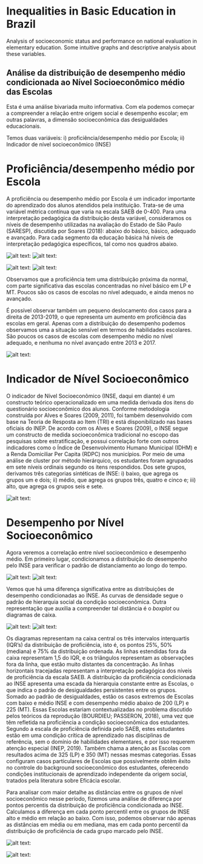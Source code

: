 # Inequalities in Basic Education in Brazil
Analysis of socioeconomic status and performance on national evaluation in elementary education. Some intuitive graphs and descriptive analysis about these variables.

## Análise da distribuição de desempenho médio condicionada ao Nível Socioeconômico médio das Escolas

Esta é uma análise bivariada muito informativa. Com ela podemos começar a compreender a relação entre origem social e desempenho escolar; em outras palavras, a dimensão socioeconômica das desigualdades educacionais.

Temos duas variáveis: i) proficiência/desempenho médio por Escola; ii) Indicador de nível socioeconômico (INSE)

# Proficiência/desempenho médio por Escola

A proficiência ou desempenho médio por Escola é um indicador importante do aprendizado dos alunos atendidos pela instituição. Trata-se de uma variável métrica contínua que varia na escala SAEB de 0-400. Para uma interpretação pedagógica da distribuição desta variável, consideramos os níveis de desempenho utilizadas na avaliação do Estado de São Paulo (SARESP), discutida por Soares (2018): abaixo do básico, básico, adequado e avançado. Para cada segmento da educação básica há níveis de interpretação pedagógica específicos, tal como nos quadros abaixo.

![alt text:](https://github.com/victorgalcantara/SAEB_educ_inequalities_schools/blob/main/graphs/niveis_LP.png)
![alt text:](https://github.com/victorgalcantara/SAEB_educ_inequalities_schools/blob/main/graphs/niveis_MT.png)

![alt text:](https://github.com/victorgalcantara/SAEB_educ_inequalities_schools/blob/main/histograms_DesempLP.png?raw=true)
![alt text:](https://github.com/victorgalcantara/SAEB_educ_inequalities_schools/blob/main/histograms_DesempMT.png?raw=true)

Observamos que a proficiência tem uma distribuição próxima da normal, com parte significativa das escolas concentradas no nível básico em LP e MT. Poucos são os casos de escolas no nível adequado, e ainda menos no avançado.

É possível observar também um pequeno deslocamento dos casos para a direita de 2013-2019, o que representa um aumento em proficiência das escolas em geral. Apenas com a distribuição do desempenho podemos observamos uma a situação sensível em termos de habilidades escolares. São poucos os casos de escolas com desempenho médio no nível adequado, e nenhuma no nível avançado entre 2013 e 2017.

![alt text:](https://github.com/victorgalcantara/SAEB_educ_inequalities_schools/blob/main/density_Desemp2013-2019.png?raw=true)

# Indicador de Nível Socioeconômico

O indicador de Nível Socioeconômico (INSE, daqui em diante) é um constructo teórico operacionalizado em uma medida derivada dos itens do questionário socioeconômico dos alunos. Conforme metodologia construída por Alves e Soares (2009, 2011), foi também desenvolvido com base na Teoria de Resposta ao Item (TRI) e está disponibilizado nas bases oficiais do INEP. De acordo com os Alves e Soares (2009), o INSE segue um constructo de medida socioeconômica tradicional no escopo das pesquisas sobre estratificação, e possui correlação forte com outros indicadores como o Índice de Desenvolvimento Humano Municipal (IDHM) e a Renda Domiciliar Per Capita (RDPC) nos municípios. Por meio de uma análise de cluster por método hierárquico, os estudantes foram agrupados em sete níveis ordinais segundo os itens respondidos. Dos sete grupos, derivamos três categorias sintéticas de INSE: i) baixo, que agrega os grupos um e dois; ii) médio, que agrega os grupos três, quatro e cinco e; iii) alto, que agrega os grupos seis e sete.

![alt text:](https://github.com/victorgalcantara/SAEB_educ_inequalities_schools/blob/main/barplot_INSE.png?raw=true)

# Desempenho por Nível Socioeconômico

Agora veremos a correlação entre nível socioeconômico e desempenho médio. Em primeiro lugar, condicionamos a distribuição do desempenho pelo INSE para verificar o padrão de distanciamento ao longo do tempo.

![alt text:](https://github.com/victorgalcantara/SAEB_educ_inequalities_schools/blob/main/density_INSExDesemp.png?raw=true)
![alt text:](https://github.com/victorgalcantara/SAEB_educ_inequalities_schools/blob/main/density_INSExDesemp-MT.png?raw=true)

Vemos que há uma diferença significativa entre as distribuições de desempenho condicionadas ao INSE. As curvas de densidade segue o padrão de hierarquia social da condição socioeconômica. Outra representação que auxilia a compreender tal distância é o _boxplot_ ou diagramas de caixa.

![alt text:](https://github.com/victorgalcantara/SAEB_educ_inequalities_schools/blob/main/BoxplotLP%20-%20Proficiencia_NSE_13-19.png?raw=true)
![alt text:](https://github.com/victorgalcantara/SAEB_educ_inequalities_schools/blob/main/BoxplotMT%20-%20Proficiencia_NSE-13-19.png?raw=true)

Os diagramas representam na caixa central os três intervalos interquartis (IQR’s) da distribuição de proficiência, isto é, os pontos 25%, 50% (mediana) e 75% da distribuição ordenada. As linhas estendidas fora da caixa representam 1,5 do IQR, e os triângulos representam as observações fora da linha, que estão muito distantes da concentração. As linhas horizontais tracejadas representam a interpretação pedagógica dos níveis de proficiência da escala SAEB. A distribuição da proficiência condicionada ao INSE apresenta uma escada da hierarquia constante entre as Escolas, o que indica o padrão de desigualdades persistentes entre os grupos. Somado ao padrão de desigualdades, estão os casos extremos de Escolas com baixo e médio INSE e com desempenho médio abaixo de 200 (LP) e 225 (MT). Essas Escolas estariam contextualizadas no problema discutido pelos teóricos da reprodução (BOURDIEU; PASSERON, 2018), uma vez que têm refletida na proficiência a condição socioeconômica dos estudantes. Segundo a escala de proficiência definida pelo SAEB, estes estudantes estão em uma condição crítica de aprendizado nas disciplinas de referência, sem o domínio de habilidades elementares, e por isso requerem atenção especial (INEP, 2019). Também chama a atenção as Escolas com resultados acima de 325 (LP) e 350 (MT) nessas mesmas categorias. Essas configuram casos particulares de Escolas que possivelmente obtêm êxito no controle do background socioeconômico dos estudantes, oferecendo condições institucionais de aprendizado independente da origem social, tratados pela literatura sobre Eficácia escolar.

Para analisar com maior detalhe as distâncias entre os grupos de nível socioeconômico nesse período, fizemos uma análise de diferença por pontos percentis da distribuição de proficiência condicionada ao INSE. Calculamos a diferença em cada ponto percentil entre os grupos de INSE alto e médio em relação ao baixo. Com isso, podemos observar não apenas as distâncias em média ou em mediana, mas em cada ponto percentil da distribuição de proficiência de cada grupo marcado pelo INSE.

![alt text:](https://github.com/victorgalcantara/SAEB_educ_inequalities_schools/blob/main/percentis_INSExDesempLP.png?raw=true)

![alt text:](https://github.com/victorgalcantara/SAEB_educ_inequalities_schools/blob/main/percentis_INSExDesempMT.png?raw=true)
